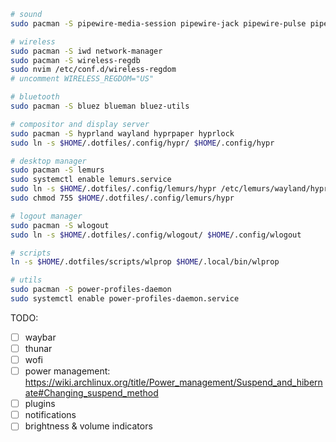 ```sh
# sound
sudo pacman -S pipewire-media-session pipewire-jack pipewire-pulse pipewire-alsa

# wireless
sudo pacman -S iwd network-manager
sudo pacman -S wireless-regdb
sudo nvim /etc/conf.d/wireless-regdom
# uncomment WIRELESS_REGDOM="US"

# bluetooth
sudo pacman -S bluez blueman bluez-utils

# compositor and display server
sudo pacman -S hyprland wayland hyprpaper hyprlock
sudo ln -s $HOME/.dotfiles/.config/hypr/ $HOME/.config/hypr

# desktop manager
sudo pacman -S lemurs
sudo systemctl enable lemurs.service
sudo ln -s $HOME/.dotfiles/.config/lemurs/hypr /etc/lemurs/wayland/hypr
sudo chmod 755 $HOME/.dotfiles/.config/lemurs/hypr

# logout manager
sudo pacman -S wlogout
sudo ln -s $HOME/.dotfiles/.config/wlogout/ $HOME/.config/wlogout

# scripts
ln -s $HOME/.dotfiles/scripts/wlprop $HOME/.local/bin/wlprop

# utils
sudo pacman -S power-profiles-daemon
sudo systemctl enable power-profiles-daemon.service
```

TODO:

- [ ] waybar
- [ ] thunar
- [ ] wofi
- [ ] power management: https://wiki.archlinux.org/title/Power_management/Suspend_and_hibernate#Changing_suspend_method
- [ ] plugins
- [ ] notifications
- [ ] brightness & volume indicators
